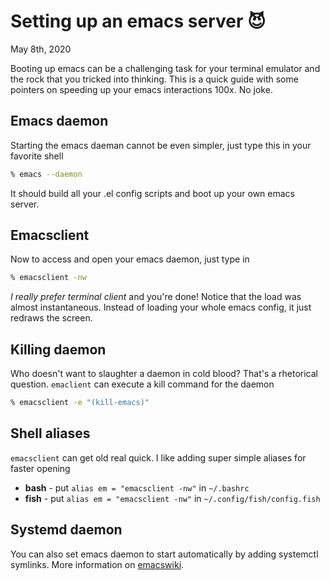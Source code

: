 Setting up an emacs server 😈
============================

May 8th, 2020

Booting up emacs can be a challenging task for your terminal emulator
and the rock that you tricked into thinking. This is a quick guide with
some pointers on speeding up your emacs interactions 100x. No joke.

Emacs daemon
------------

Starting the emacs daeman cannot be even simpler, just type this in your
favorite shell

``` {.bash org-language="sh"}
% emacs --daemon
```

It should build all your .el config scripts and boot up your own emacs
server.

Emacsclient
-----------

Now to access and open your emacs daemon, just type in

``` {.bash org-language="sh"}
% emacsclient -nw
```

*I really prefer terminal client* and you\'re done! Notice that the load
was almost instantaneous. Instead of loading your whole emacs config, it
just redraws the screen.

Killing daemon
--------------

Who doesn\'t want to slaughter a daemon in cold blood? That\'s a
rhetorical question. `emaclient` can execute a kill command for the
daemon

``` {.bash org-language="sh"}
% emacsclient -e "(kill-emacs)"
```

Shell aliases
-------------

`emacsclient` can get old real quick. I like adding super simple aliases
for faster opening

-   ****bash**** - put `alias em = "emacsclient -nw"` in `~/.bashrc`
-   ****fish**** - put `alias em = "emacsclient -nw"` in
    `~/.config/fish/config.fish`

Systemd daemon
--------------

You can also set emacs daemon to start automatically by adding systemctl
symlinks. More information on
[emacswiki](https://www.emacswiki.org/emacs/EmacsAsDaemon).

